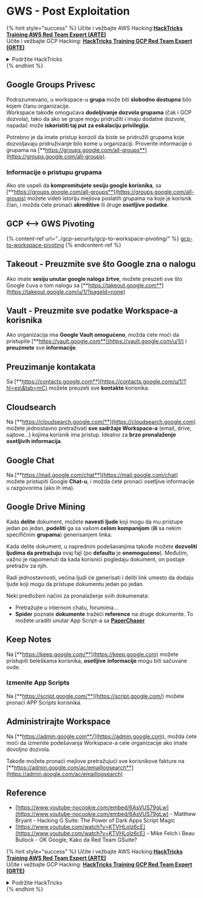 # GWS - Post Exploitation

{% hint style="success" %}
Učite i vežbajte AWS Hacking:<img src="../../.gitbook/assets/image (1) (1) (1).png" alt="" data-size="line">[**HackTricks Training AWS Red Team Expert (ARTE)**](https://training.hacktricks.xyz/courses/arte)<img src="../../.gitbook/assets/image (1) (1) (1).png" alt="" data-size="line">\
Učite i vežbajte GCP Hacking: <img src="../../.gitbook/assets/image (2).png" alt="" data-size="line">[**HackTricks Training GCP Red Team Expert (GRTE)**<img src="../../.gitbook/assets/image (2).png" alt="" data-size="line">](https://training.hacktricks.xyz/courses/grte)

<details>

<summary>Podržite HackTricks</summary>

* Proverite [**planove pretplate**](https://github.com/sponsors/carlospolop)!
* **Pridružite se** 💬 [**Discord grupi**](https://discord.gg/hRep4RUj7f) ili [**telegram grupi**](https://t.me/peass) ili **pratite** nas na **Twitteru** 🐦 [**@hacktricks\_live**](https://twitter.com/hacktricks_live)**.**
* **Podelite hakerske trikove slanjem PR-ova na** [**HackTricks**](https://github.com/carlospolop/hacktricks) i [**HackTricks Cloud**](https://github.com/carlospolop/hacktricks-cloud) github repozitorijume.

</details>
{% endhint %}

## Google Groups Privesc

Podrazumevano, u workspace-u **grupa** može biti **slobodno dostupna** bilo kojem članu organizacije.\
Workspace takođe omogućava **dodeljivanje dozvola grupama** (čak i GCP dozvola), tako da ako se grupe mogu pridružiti i imaju dodatne dozvole, napadač može **iskoristiti taj put za eskalaciju privilegija**.

Potrebno je da imate pristup konzoli da biste se pridružili grupama koje dozvoljavaju pridruživanje bilo kome u organizaciji. Proverite informacije o grupama na [**https://groups.google.com/all-groups**](https://groups.google.com/all-groups).

### Informacije o pristupu grupama

Ako ste uspeli da **kompromitujete sesiju google korisnika**, sa [**https://groups.google.com/all-groups**](https://groups.google.com/all-groups) možete videti istoriju mejlova poslatih grupama na koje je korisnik član, i možda ćete pronaći **akreditive** ili druge **osetljive podatke**.

## GCP <--> GWS Pivoting

{% content-ref url="../gcp-security/gcp-to-workspace-pivoting/" %}
[gcp-to-workspace-pivoting](../gcp-security/gcp-to-workspace-pivoting/)
{% endcontent-ref %}

## Takeout - Preuzmite sve što Google zna o nalogu

Ako imate **sesiju unutar google naloga žrtve**, možete preuzeti sve što Google čuva o tom nalogu sa [**https://takeout.google.com**](https://takeout.google.com/u/1/?pageId=none)

## Vault - Preuzmite sve podatke Workspace-a korisnika

Ako organizacija ima **Google Vault omogućeno**, možda ćete moći da pristupite [**https://vault.google.com**](https://vault.google.com/u/1/) i **preuzmete** sve **informacije**.

## Preuzimanje kontakata

Sa [**https://contacts.google.com**](https://contacts.google.com/u/1/?hl=es\&tab=mC) možete preuzeti sve **kontakte** korisnika.

## Cloudsearch

Na [**https://cloudsearch.google.com/**](https://cloudsearch.google.com) možete jednostavno pretraživati **sve sadržaje Workspace-a** (email, drive, sajtove...) kojima korisnik ima pristup. Idealno za **brzo pronalaženje osetljivih informacija**.

## Google Chat

Na [**https://mail.google.com/chat**](https://mail.google.com/chat) možete pristupiti Google **Chat-u**, i možda ćete pronaći osetljive informacije u razgovorima (ako ih ima).

## Google Drive Mining

Kada **delite** dokument, možete **navesti** **ljude** koji mogu da mu pristupe jedan po jedan, **podeliti** ga sa vašom **celom kompanijom** (**ili** sa nekim specifičnim **grupama**) generisanjem linka.

Kada delite dokument, u naprednim podešavanjima takođe možete **dozvoliti ljudima da pretražuju** ovaj fajl (po **defaultu** je **onemogućeno**). Međutim, važno je napomenuti da kada korisnici pogledaju dokument, on postaje pretraživ za njih.

Radi jednostavnosti, većina ljudi će generisati i deliti link umesto da dodaju ljude koji mogu da pristupe dokumentu jedan po jedan.

Neki predloženi načini za pronalaženje svih dokumenata:

* Pretražujte u internom chatu, forumima...
* **Spider** poznate **dokumente** tražeći **reference** na druge dokumente. To možete uraditi unutar App Script-a sa [**PaperChaser**](https://github.com/mandatoryprogrammer/PaperChaser)

## **Keep Notes**

Na [**https://keep.google.com/**](https://keep.google.com) možete pristupiti beleškama korisnika, **osetljive** **informacije** mogu biti sačuvane ovde.

### Izmenite App Scripts

Na [**https://script.google.com/**](https://script.google.com/) možete pronaći APP Scripts korisnika.

## **Administrirajte Workspace**

Na [**https://admin.google.com**/](https://admin.google.com), možda ćete moći da izmenite podešavanja Workspace-a cele organizacije ako imate dovoljno dozvola.

Takođe možete pronaći mejlove pretražujući sve korisnikove fakture na [**https://admin.google.com/ac/emaillogsearch**](https://admin.google.com/ac/emaillogsearch)

## Reference

* [https://www.youtube-nocookie.com/embed/6AsVUS79gLw](https://www.youtube-nocookie.com/embed/6AsVUS79gLw) - Matthew Bryant - Hacking G Suite: The Power of Dark Apps Script Magic
* [https://www.youtube.com/watch?v=KTVHLolz6cE](https://www.youtube.com/watch?v=KTVHLolz6cE) - Mike Felch i Beau Bullock - OK Google, Kako da Red Team GSuite?

{% hint style="success" %}
Učite i vežbajte AWS Hacking:<img src="../../.gitbook/assets/image (1) (1) (1).png" alt="" data-size="line">[**HackTricks Training AWS Red Team Expert (ARTE)**](https://training.hacktricks.xyz/courses/arte)<img src="../../.gitbook/assets/image (1) (1) (1).png" alt="" data-size="line">\
Učite i vežbajte GCP Hacking: <img src="../../.gitbook/assets/image (2).png" alt="" data-size="line">[**HackTricks Training GCP Red Team Expert (GRTE)**<img src="../../.gitbook/assets/image (2).png" alt="" data-size="line">](https://training.hacktricks.xyz/courses/grte)

<details>

<summary>Podržite HackTricks</summary>

* Proverite [**planove pretplate**](https://github.com/sponsors/carlospolop)!
* **Pridružite se** 💬 [**Discord grupi**](https://discord.gg/hRep4RUj7f) ili [**telegram grupi**](https://t.me/peass) ili **pratite** nas na **Twitteru** 🐦 [**@hacktricks\_live**](https://twitter.com/hacktricks_live)**.**
* **Podelite hakerske trikove slanjem PR-ova na** [**HackTricks**](https://github.com/carlospolop/hacktricks) i [**HackTricks Cloud**](https://github.com/carlospolop/hacktricks-cloud) github repozitorijume.

</details>
{% endhint %}
